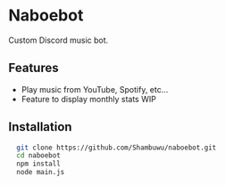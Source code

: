 # Naboebot

Custom Discord music bot.


## Features

- Play music from YouTube, Spotify, etc...
- Feature to display monthly stats WIP


## Installation

```bash
  git clone https://github.com/Shambuwu/naboebot.git
  cd naboebot
  npm install
  node main.js
```
    
